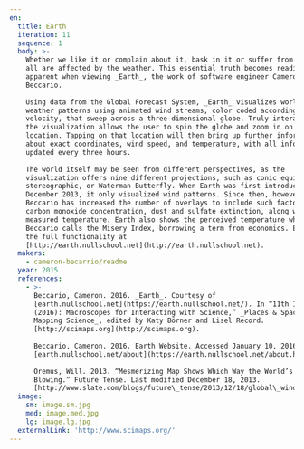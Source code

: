 ```yaml
---
en:
  title: Earth
  iteration: 11
  sequence: 1
  body: >-
    Whether we like it or complain about it, bask in it or suffer from it, we
    all are affected by the weather. This essential truth becomes readily
    apparent when viewing _Earth_, the work of software engineer Cameron
    Beccario.  
      
    Using data from the Global Forecast System, _Earth_ visualizes worldwide
    weather patterns using animated wind streams, color coded according to
    velocity, that sweep across a three-dimensional globe. Truly interactive,
    the visualization allows the user to spin the globe and zoom in on a desired
    location. Tapping on that location will then bring up further information
    about exact coordinates, wind speed, and temperature, with all information
    updated every three hours.  
      
    The world itself may be seen from different perspectives, as the
    visualization offers nine different projections, such as conic equidistant,
    stereographic, or Waterman Butterfly. When Earth was first introduced in
    December 2013, it only visualized wind patterns. Since then, however,
    Beccario has increased the number of overlays to include such factors as
    carbon monoxide concentration, dust and sulfate extinction, along with the
    measured temperature. Earth also shows the perceived temperature which
    Beccario calls the Misery Index, borrowing a term from economics. Explore
    the full functionality at
    [http://earth.nullschool.net](http://earth.nullschool.net).
  makers:
    - cameron-becarrio/readme
  year: 2015
  references:
    - >-
      Beccario, Cameron. 2016. _Earth_. Courtesy of
      [earth.nullschool.net](https://earth.nullschool.net/). In “11th Iteration
      (2016): Macroscopes for Interacting with Science,” _Places & Spaces:
      Mapping Science_, edited by Katy Börner and Lisel Record.
      [http://scimaps.org](http://scimaps.org).  
        
      Beccario, Cameron. 2016. Earth Website. Accessed January 10, 2016.
      [earth.nullschool.net/about](https://earth.nullschool.net/about.html).  
        
      Oremus, Will. 2013. “Mesmerizing Map Shows Which Way the World’s Winds Are
      Blowing.” Future Tense. Last modified December 18, 2013.
      [http://www.slate.com/blogs/future\_tense/2013/12/18/global\_wind\_map\_cameron\_baccario\_s\_visualization\_of\_world\_weather\_patterns.html](http://www.slate.com/blogs/future_tense/2013/12/18/global_wind_map_cameron_baccario_s_visualization_of_world_weather_patterns.html).
  image:
    sm: image.sm.jpg
    med: image.med.jpg
    lg: image.lg.jpg
  externalLink: 'http://www.scimaps.org/'
---
```

